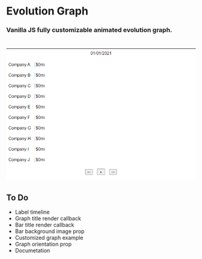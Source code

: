 # Evolution Graph

### Vanilla JS fully customizable animated evolution graph.

#

![](src/docs/evolution-graph.gif)

## To Do

- Label timeline
- Graph title render callback
- Bar title render callback
- Bar background image prop
- Customized graph example
- Graph orientation prop
- Documetation
